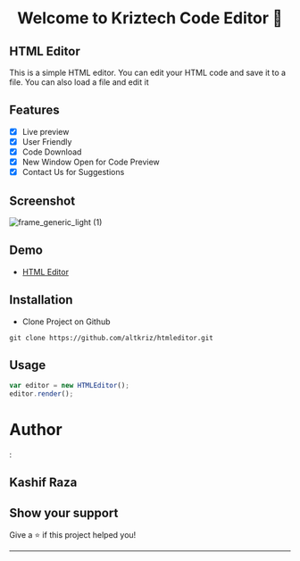 <h1 align="center">Welcome to Kriztech Code Editor  👋</h1>  

## HTML Editor
This is a simple HTML editor. You can edit your HTML code and save it to a file. You can also load a file and edit it
## Features
* [x] Live preview
* [x] User Friendly
* [x] Code Download
* [x] New Window Open for Code Preview
* [x] Contact Us for Suggestions

## Screenshot 
![frame_generic_light (1)](https://altkriz.github.io/htmleditor/scr.png)

## Demo
- [HTML Editor](https://altkriz.github.io/htmleditor)

## Installation
* Clone Project on Github
```
git clone https://github.com/altkriz/htmleditor.git
```
## Usage
```javascript
var editor = new HTMLEditor();
editor.render();
```
<h1>Author</h1> : <h2>Kashif Raza</h2> 

## Show your support
Give a ⭐️ if this project helped you!

***
